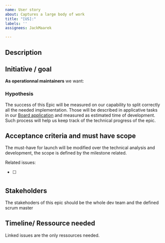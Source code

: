```yaml
---
name: User story
about: Captures a large body of work
title: "[US]:"
labels: ''
assignees: JackMaarek

---
```


## Description
<!-- Brief summary of what this Epic is, whether it's a larger project, goal, or user story. Describe the job to be done, which persona this Epic is mainly for, or if more multiple, break it down by user and job story. -->

## Initiative / goal
**As operationnal maintainers** we want:
<!-- Describe how this Epic impacts an initiative the business is working on. -->

### Hypothesis

<!-- You don't really need to change this section -->
The success of this Epic will be measured on our capability to split correctly all the needed implementation. Those will be described in applicative tasks in our [Board application](https://github.com/HETIC-MT-P2021/aio-group3-proj01/projects/1) and measured as estimated time of development. Such process will help us keep track of the technical progress of the epic.

## Acceptance criteria and must have scope
<!-- Add the related issues that are needed to complete this epic with # tag, autocompletion should help you for the rest -->
<!-- Do not forget to link this issue with the right milestone -->

The must-have for launch will be modified over the technical analysis and development, the scope is defined by the milestone related.

Related issues:

- [ ]  #

## Stakeholders
<!-- You don't really need to change this section -->
The stakehoders of this epic should be the whole dev team and the defined scrum master

## Timeline/ Ressource needed

<!-- You don't really need to change this section -->
Linked issues are the only ressources needed.

